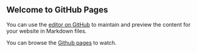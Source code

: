 ## Welcome to GitHub Pages

You can use the [editor on GitHub](https://github.com/ayooooooooou/Cryptography/edit/master/README.md) to maintain and preview the content for your website in Markdown files.

You can browse the [Github pages](https://ayooooooooou.github.io/Cryptography) to watch.